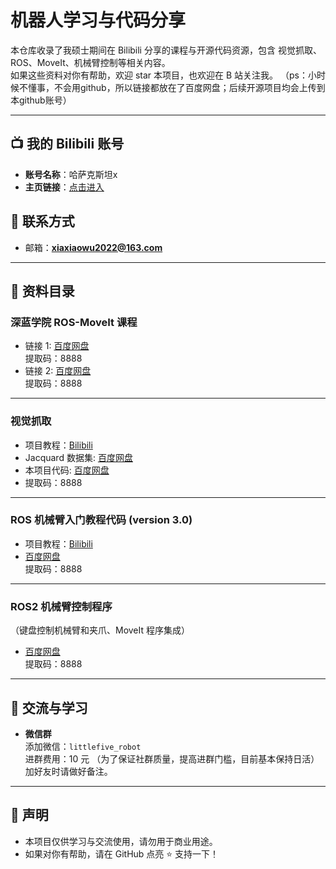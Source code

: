 # 机器人学习与代码分享

本仓库收录了我硕士期间在 Bilibili 分享的课程与开源代码资源，包含 视觉抓取、ROS、MoveIt、机械臂控制等相关内容。  
如果这些资料对你有帮助，欢迎 star 本项目，也欢迎在 B 站关注我。
（ps：小时候不懂事，不会用github，所以链接都放在了百度网盘；后续开源项目均会上传到本github账号）

---

## 📺 我的 Bilibili 账号
- **账号名称**：哈萨克斯坦x 
- **主页链接**：[点击进入](https://space.bilibili.com/395939636)  

## 📧 联系方式
- 邮箱：**xiaxiaowu2022@163.com**

---

## 📂 资料目录

### 深蓝学院 ROS-MoveIt 课程
- 链接 1: [百度网盘](https://pan.baidu.com/s/1qp7oNel7_c1fjRTXPPQU0Q)  
  提取码：8888  
- 链接 2: [百度网盘](https://pan.baidu.com/s/1XFUt0A80jLEEJEXFuyuRCQ)  
  提取码：8888  

---

### 视觉抓取
- 项目教程：[Bilibili](https://www.bilibili.com/video/BV1zP4y1S7yy)
- Jacquard 数据集: [百度网盘](https://pan.baidu.com/s/1524HrVAoHNlc6-9lcZaGew) 
- 本项目代码: [百度网盘](https://pan.baidu.com/s/13Y8_XJuT1PVb702Pl3tp8A)  
- 提取码：8888  

---

### ROS 机械臂入门教程代码 (version 3.0)
- 项目教程：[Bilibili](https://www.bilibili.com/video/BV1m14y1u76E)
- [百度网盘](https://pan.baidu.com/s/1KFLQXVWShG5KfroCd6eM0A)  
  提取码：8888  

---

### ROS2 机械臂控制程序
（键盘控制机械臂和夹爪、MoveIt 程序集成）  
- [百度网盘](https://pan.baidu.com/s/1NDiYqdeZx6rzsgY4B1xBkQ)  
  提取码：8888  

---

## 💬 交流与学习

- **微信群**  
  添加微信：`littlefive_robot`  
  进群费用：10 元 （为了保证社群质量，提高进群门槛，目前基本保持日活） 
  加好友时请做好备注。   

---

## 📢 声明
- 本项目仅供学习与交流使用，请勿用于商业用途。
- 如果对你有帮助，请在 GitHub 点亮 ⭐ 支持一下！
